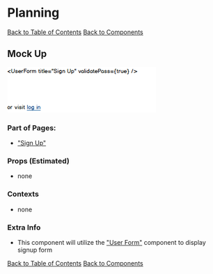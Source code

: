 # Planning

[Back to Table of Contents](../../TABLE_OF_CONTENTS.md)
[Back to Components](../README.md)

## Mock Up

![Sign Up Component](./Sign_Up_Form.png  "Sign Up Component Mock Up")

### Part of Pages:

* ["Sign Up"](../../Pages/SignUp/README.md)

### Props (Estimated)

* none

### Contexts

* none

### Extra Info

* This component will utilize the ["User Form"](../UserForm/README.md) component to display signup form

[Back to Table of Contents](../../TABLE_OF_CONTENTS.md)
[Back to Components](../README.md)